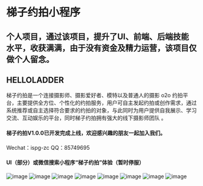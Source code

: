 # 梯子约拍小程序
## 个人项目，通过该项目，提升了UI、前端、后端技能水平，收获满满，由于没有资金及精力运营，该项目仅做个人留念。
## HELLOLADDER
梯子约拍是一个连接摄影师、摄影爱好者、模特以及普通人的摄影 o2o 约拍平台，主要提供全方位、个性化的约拍服务，用户可自主发起约拍或创作需求，通过系统推荐或自主选择符合要求的约拍的对象，与此同时为用户提供自我展示、学习交流、互动娱乐的平台，同时梯子约拍拥有强大的线下摄影师团队
。
#### 梯子约拍V1.0.0已开发完成上线，欢迎感兴趣的朋友一起加入我们。

  Wechat：ispg-zc
  QQ：85749695

#### UI（部分）或微信搜索小程序“梯子约拍”体验（暂时停服）
![image](https://github.com/unidbaas/ladder/blob/main/ui/引导页.png)
![image](https://github.com/unidbaas/ladder/blob/main/ui/广场.png)
![image](https://github.com/unidbaas/ladder/blob/main/ui/消息.png)
![image](https://github.com/unidbaas/ladder/blob/main/ui/约拍发布.png)
![image](https://github.com/unidbaas/ladder/blob/main/ui/实名认证页面.png)
![image](https://github.com/unidbaas/ladder/blob/main/ui/实名认证.png)
![image](https://github.com/unidbaas/ladder/blob/main/ui/身份认证.png)
![image](https://github.com/unidbaas/ladder/blob/main/ui/消息.png)


